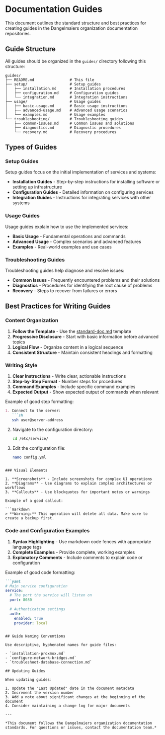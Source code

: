 
# Documentation Guides

This document outlines the standard structure and best practices for creating guides in the Dangelmaiers organization documentation repositories.

## Guide Structure

All guides should be organized in the `guides/` directory following this structure:

```
guides/
├── README.md                # This file
├── setup/                   # Setup guides
│   ├── installation.md      # Installation procedures
│   ├── configuration.md     # Configuration guides
│   └── integration.md       # Integration instructions
├── usage/                   # Usage guides
│   ├── basic-usage.md       # Basic usage instructions
│   ├── advanced-usage.md    # Advanced usage scenarios
│   └── examples.md          # Usage examples
└── troubleshooting/         # Troubleshooting guides
    ├── common-issues.md     # Common issues and solutions
    ├── diagnostics.md       # Diagnostic procedures
    └── recovery.md          # Recovery procedures
```

## Types of Guides

### Setup Guides

Setup guides focus on the initial implementation of services and systems:

- **Installation Guides** - Step-by-step instructions for installing software or setting up infrastructure
- **Configuration Guides** - Detailed information on configuring services
- **Integration Guides** - Instructions for integrating services with other systems

### Usage Guides

Usage guides explain how to use the implemented services:

- **Basic Usage** - Fundamental operations and commands
- **Advanced Usage** - Complex scenarios and advanced features
- **Examples** - Real-world examples and use cases

### Troubleshooting Guides

Troubleshooting guides help diagnose and resolve issues:

- **Common Issues** - Frequently encountered problems and their solutions
- **Diagnostics** - Procedures for identifying the root cause of problems
- **Recovery** - Steps to recover from failures or errors

## Best Practices for Writing Guides

### Content Organization

1. **Follow the Template** - Use the [standard-doc.md](../_templates/standard-doc.md) template
2. **Progressive Disclosure** - Start with basic information before advanced topics
3. **Logical Flow** - Organize content in a logical sequence
4. **Consistent Structure** - Maintain consistent headings and formatting

### Writing Style

1. **Clear Instructions** - Write clear, actionable instructions
2. **Step-by-Step Format** - Number steps for procedures
3. **Command Examples** - Include specific command examples
4. **Expected Output** - Show expected output of commands when relevant

Example of good step formatting:

```markdown
1. Connect to the server:
   ```sh
   ssh user@server-address
   ```

2. Navigate to the configuration directory:
   ```sh
   cd /etc/service/
   ```

3. Edit the configuration file:
   ```sh
   nano config.yml
   ```
```

### Visual Elements

1. **Screenshots** - Include screenshots for complex UI operations
2. **Diagrams** - Use diagrams to explain complex architectures or workflows
3. **Callouts** - Use blockquotes for important notes or warnings

Example of a good callout:

```markdown
> **Warning:** This operation will delete all data. Make sure to create a backup first.
```

### Code and Configuration Examples

1. **Syntax Highlighting** - Use markdown code fences with appropriate language tags
2. **Complete Examples** - Provide complete, working examples
3. **Explanatory Comments** - Include comments to explain code or configuration

Example of good code formatting:

```markdown
```yaml
# Main service configuration
service:
  # The port the service will listen on
  port: 8080
  
  # Authentication settings
  auth:
    enabled: true
    provider: local
```
```

## Guide Naming Conventions

Use descriptive, hyphenated names for guide files:

- `installation-proxmox.md`
- `configure-network-bridges.md`
- `troubleshoot-database-connection.md`

## Updating Guides

When updating guides:

1. Update the "Last Updated" date in the document metadata
2. Increment the version number
3. Add a note about significant changes at the beginning of the document
4. Consider maintaining a change log for major documents

---

*This document follows the Dangelmaiers organization documentation standards. For questions or issues, contact the documentation team.*

